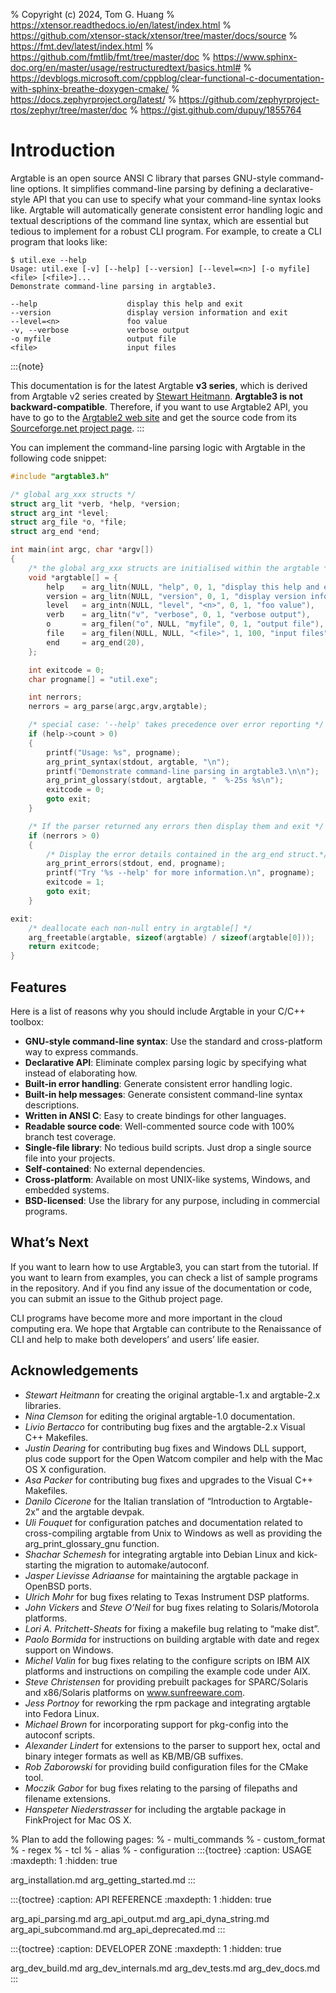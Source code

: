 % Copyright (c) 2024, Tom G. Huang
% https://xtensor.readthedocs.io/en/latest/index.html
% https://github.com/xtensor-stack/xtensor/tree/master/docs/source
% https://fmt.dev/latest/index.html
% https://github.com/fmtlib/fmt/tree/master/doc
% https://www.sphinx-doc.org/en/master/usage/restructuredtext/basics.html#
% https://devblogs.microsoft.com/cppblog/clear-functional-c-documentation-with-sphinx-breathe-doxygen-cmake/
% https://docs.zephyrproject.org/latest/
% https://github.com/zephyrproject-rtos/zephyr/tree/master/doc
% https://gist.github.com/dupuy/1855764

# Introduction

Argtable is an open source ANSI C library that parses GNU-style command-line
options. It simplifies command-line parsing by defining a declarative-style API
that you can use to specify what your command-line syntax looks like. Argtable
will automatically generate consistent error handling logic and textual
descriptions of the command line syntax, which are essential but tedious to
implement for a robust CLI program. For example, to create a CLI program that
looks like:

```shell
$ util.exe --help
Usage: util.exe [-v] [--help] [--version] [--level=<n>] [-o myfile] <file> [<file>]...
Demonstrate command-line parsing in argtable3.

--help                    display this help and exit
--version                 display version information and exit
--level=<n>               foo value
-v, --verbose             verbose output
-o myfile                 output file
<file>                    input files
```

:::{note}

This documentation is for the latest Argtable **v3 series**, which is derived
from Argtable v2 series created by [Stewart
Heitmann](mailto:sheitmann@users.sourceforge.net). **Argtable3 is not
backward-compatible**. Therefore, if you want to use Argtable2 API, you have to
go to the [Argtable2 web site](http://argtable.sourceforge.net/) and get the
source code from its [Sourceforge.net project
page](http://sourceforge.net/projects/argtable/).
:::

You can implement the command-line parsing logic with Argtable in the following code snippet:

```c
#include "argtable3.h"

/* global arg_xxx structs */
struct arg_lit *verb, *help, *version;
struct arg_int *level;
struct arg_file *o, *file;
struct arg_end *end;

int main(int argc, char *argv[])
{
    /* the global arg_xxx structs are initialised within the argtable */
    void *argtable[] = {
        help    = arg_litn(NULL, "help", 0, 1, "display this help and exit"),
        version = arg_litn(NULL, "version", 0, 1, "display version info and exit"),
        level   = arg_intn(NULL, "level", "<n>", 0, 1, "foo value"),
        verb    = arg_litn("v", "verbose", 0, 1, "verbose output"),
        o       = arg_filen("o", NULL, "myfile", 0, 1, "output file"),
        file    = arg_filen(NULL, NULL, "<file>", 1, 100, "input files"),
        end     = arg_end(20),
    };

    int exitcode = 0;
    char progname[] = "util.exe";

    int nerrors;
    nerrors = arg_parse(argc,argv,argtable);

    /* special case: '--help' takes precedence over error reporting */
    if (help->count > 0)
    {
        printf("Usage: %s", progname);
        arg_print_syntax(stdout, argtable, "\n");
        printf("Demonstrate command-line parsing in argtable3.\n\n");
        arg_print_glossary(stdout, argtable, "  %-25s %s\n");
        exitcode = 0;
        goto exit;
    }

    /* If the parser returned any errors then display them and exit */
    if (nerrors > 0)
    {
        /* Display the error details contained in the arg_end struct.*/
        arg_print_errors(stdout, end, progname);
        printf("Try '%s --help' for more information.\n", progname);
        exitcode = 1;
        goto exit;
    }

exit:
    /* deallocate each non-null entry in argtable[] */
    arg_freetable(argtable, sizeof(argtable) / sizeof(argtable[0]));
    return exitcode;
}
```


## Features

Here is a list of reasons why you should include Argtable in your C/C++ toolbox:

- **GNU-style command-line syntax**: Use the standard and cross-platform way to express commands.
- **Declarative API**: Eliminate complex parsing logic by specifying what instead of elaborating how.
- **Built-in error handling**: Generate consistent error handling logic.
- **Built-in help messages**: Generate consistent command-line syntax descriptions.
- **Written in ANSI C**: Easy to create bindings for other languages.
- **Readable source code**: Well-commented source code with 100% branch test coverage.
- **Single-file library**: No tedious build scripts. Just drop a single source file into your projects.
- **Self-contained**: No external dependencies.
- **Cross-platform**: Available on most UNIX-like systems, Windows, and embedded systems.
- **BSD-licensed**: Use the library for any purpose, including in commercial programs.


## What’s Next

If you want to learn how to use Argtable3, you can start from the tutorial. If
you want to learn from examples, you can check a list of sample programs in the
repository. And if you find any issue of the documentation or code, you can
submit an issue to the Github project page.

CLI programs have become more and more important in the cloud computing era. We
hope that Argtable can contribute to the Renaissance of CLI and help to make
both developers’ and users’ life easier.


## Acknowledgements

- *Stewart Heitmann* for creating the original argtable-1.x and argtable-2.x libraries.
- *Nina Clemson* for editing the original argtable-1.0 documentation.
- *Livio Bertacco* for contributing bug fixes and the argtable-2.x Visual C++ Makefiles.
- *Justin Dearing* for contributing bug fixes and Windows DLL support, plus code support for the Open Watcom compiler and help with the Mac OS X configuration.
- *Asa Packer* for contributing bug fixes and upgrades to the Visual C++ Makefiles.
- *Danilo Cicerone* for the Italian translation of “Introduction to Argtable-2x” and the argtable devpak.
- *Uli Fouquet* for configuration patches and documentation related to cross-compiling argtable from Unix to Windows as well as providing the arg_print_glossary_gnu function.
- *Shachar Schemesh* for integrating argtable into Debian Linux and kick-starting the migration to automake/autoconf.
- *Jasper Lievisse Adriaanse* for maintaining the argtable package in OpenBSD ports.
- *Ulrich Mohr* for bug fixes relating to Texas Instrument DSP platforms.
- *John Vickers* and *Steve O’Neil* for bug fixes relating to Solaris/Motorola platforms.
- *Lori A. Pritchett-Sheats* for fixing a makefile bug relating to “make dist”.
- *Paolo Bormida* for instructions on building argtable with date and regex support on Windows.
- *Michel Valin* for bug fixes relating to the configure scripts on IBM AIX platforms and instructions on compiling the example code under AIX.
- *Steve Christensen* for providing prebuilt packages for SPARC/Solaris and x86/Solaris platforms on www.sunfreeware.com.
- *Jess Portnoy* for reworking the rpm package and integrating argtable into Fedora Linux.
- *Michael Brown* for incorporating support for pkg-config into the autoconf scripts.
- *Alexander Lindert* for extensions to the parser to support hex, octal and binary integer formats as well as KB/MB/GB suffixes.
- *Rob Zaborowski* for providing build configuration files for the CMake tool.
- *Moczik Gabor* for bug fixes relating to the parsing of filepaths and filename extensions.
- *Hanspeter Niederstrasser* for including the argtable package in FinkProject for Mac OS X.


% Plan to add the following pages:
% - multi_commands
% - custom_format
% - regex
% - tcl
% - alias
% - configuration
:::{toctree}
:caption: USAGE
:maxdepth: 1
:hidden: true

arg_installation.md
arg_getting_started.md
:::

:::{toctree}
:caption: API REFERENCE
:maxdepth: 1
:hidden: true

arg_api_parsing.md
arg_api_output.md
arg_api_dyna_string.md
arg_api_subcommand.md
arg_api_deprecated.md
:::

:::{toctree}
:caption: DEVELOPER ZONE
:maxdepth: 1
:hidden: true

arg_dev_build.md
arg_dev_internals.md
arg_dev_tests.md
arg_dev_docs.md
:::
